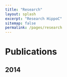 ```yaml
---
title: "Research"
layout: splash
excerpt: "Research HippoC"
sitemap: false
permalink: /pages/research
---
```

<h1>Publications</h1>
<h2>2014</h2>

